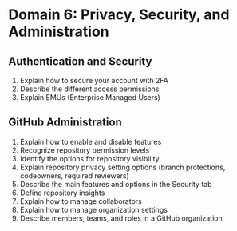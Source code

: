 # Domain 6: Privacy, Security, and Administration

## Authentication and Security
1. Explain how to secure your account with 2FA
1. Describe the different access permissions
1. Explain EMUs (Enterprise Managed Users)

## GitHub Administration

1. Explain how to enable and disable features
1. Recognize repository permission levels
1. Identify the options for repository visibility
1. Explain repository privacy setting options (branch protections, codeowners, required reviewers)
1. Describe the main features and options in the Security tab
1. Define repository insights
1. Explain how to manage collaborators
1. Explain how to manage organization settings
1. Describe members, teams, and roles in a GitHub organization
